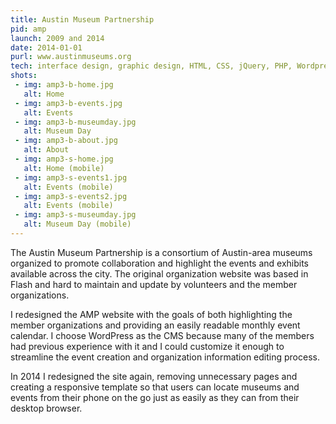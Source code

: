 ```yaml
---
title: Austin Museum Partnership
pid: amp
launch: 2009 and 2014
date: 2014-01-01
purl: www.austinmuseums.org
tech: interface design, graphic design, HTML, CSS, jQuery, PHP, Wordpress
shots:
 - img: amp3-b-home.jpg
   alt: Home
 - img: amp3-b-events.jpg
   alt: Events
 - img: amp3-b-museumday.jpg
   alt: Museum Day
 - img: amp3-b-about.jpg
   alt: About
 - img: amp3-s-home.jpg
   alt: Home (mobile)
 - img: amp3-s-events1.jpg
   alt: Events (mobile)
 - img: amp3-s-events2.jpg
   alt: Events (mobile)
 - img: amp3-s-museumday.jpg
   alt: Museum Day (mobile)
---
```

The Austin Museum Partnership is a consortium of Austin-area museums organized to promote collaboration and highlight the events and exhibits available across the city. The original organization website was based in Flash and hard to maintain and update by volunteers and the member organizations.

I redesigned the AMP website with the goals of both highlighting the member organizations and providing an easily readable monthly event calendar. I choose WordPress as the CMS because many of the members had previous experience with it and I could customize it enough to streamline the event creation and organization information editing process.

In 2014 I redesigned the site again, removing unnecessary pages and creating a responsive template so that users can locate museums and events from their phone on the go just as easily as they can from their desktop browser.
